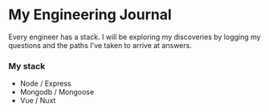 # My Engineering Journal

Every engineer has a stack. I will be exploring my discoveries by logging my questions and the paths I've taken to arrive at answers.



### My stack

* Node / Express
* Mongodb / Mongoose
* Vue / Nuxt



